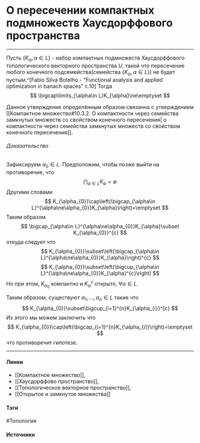 # О пересечении компактных подмножеств Хаусдорффового пространства
***
Пусть $\{K_{\alpha},\alpha\in L\}$ - набор компактных подмножеств Хаусдорффового топологического векторного пространства $U$, такой что пересечение любого конечного подсемейства(семейства $\{K_{\alpha},\alpha\in L\}$) не будет пустым.^[Fabio Silva Botelho - "Functional analysis and applied optimization in banach spaces" c.10]
Тогда 
$$
\bigcap\limits_{\alpha\in L}K_{\alpha}\ne\emptyset
$$

Данное утверждение определённым образом связанна с утверждением [[Компактное множество#10.3.2. О компактности через семейства замкнутых множеств со свойством конечного пересечения| о компактности через семейства замкнутых множеств со свойством конечного пересечения]].
###### Доказательство
Зафиксируем $\alpha_{0}\in L$. Предположим, чтобы позже выйти на противоречие, что
$$
\bigcap_{\alpha\in L}K_{\alpha}=\emptyset
$$
Другими словами
$$
K_{\alpha_{0}}\cap\left(\bigcap_{\alpha\in L}^{\alpha\ne\alpha_{0}}K_{\alpha}\right)=\emptyset
$$
Таким образом
$$
\bigcap_{\alpha\in L}^{\alpha\ne\alpha_{0}}K_{\alpha}\subset K_{\alpha_{0}}^{c}
$$
откуда следует что
$$
K_{\alpha_{0}}\subset\left(\bigcap_{\alpha\in L}^{\alpha\ne\alpha_{0}}K_{\alpha}\right)^{c}
$$
$$
K_{\alpha_{0}}\subset\left(\bigcup_{\alpha\in L}^{\alpha\ne\alpha_{0}}K_{\alpha}^{c}\right)
$$
Но при этом, $K_{\alpha_{0}}$ компактно и $K_{\alpha}^{c}$ открыто, $\forall\alpha\in L$.

Таким образом, существуют $\alpha_{1},\dots,\alpha_{n}\in L$ такие что
$$
K_{\alpha_{0}}\subset\bigcup_{i=1}^{n}K_{\alpha_{i}}^{c}
$$
Из этого мы можем заключить что
$$
K_{\alpha_{0}}\cap\left(\bigcap_{i=1}^{n}K_{\alpha_{i}}\right)=\emptyset
$$
что противоречит гипотезе.
***
#### Линки
- [[Компактное множество]],
- [[Хаусдорффово пространство]],
- [[Топологическое векторное пространство]],
- [[Открытое и замкнутое множества]]
#### Тэги
 #Топология 
#### Источники